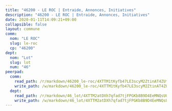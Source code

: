 ```yaml
---
title: "46200 - LE ROC | Entraide, Annonces, Initiatives"
description: "46200 - LE ROC | Entraide, Annonces, Initiatives"
date: 2020-01-11T14:09:21+09:00
collapsible: false
layout: commune
comm:
  nom: "LE ROC"
  slug: le-roc
  cp: "46200"
dept:
  nom: "Lot"
  slug: lot
  num: "46"
peerpad:
  comm:
    read_path: /r/markdown/46200_le-roc/4XTTM1tKyfb47LE3scyM2ZtinAT4ZUt4wuri2AURykQ3UvY5k
    write_path: /w/markdown/46200_le-roc/4XTTM1tKyfb47LE3scyM2ZtinAT4ZUt4wuri2AURykQ3UvY5k-K3TgU488gMH9qNwrT3KPjh28tRmLvVKWFtBjKuFstmSeqPeLs6He1hhoLXr3m6HfxovTjtUSvtFGL2WoaLRbVbJe4fjQ7mbXbdgvng3Qb5ZDDhTGTGoKqpZGtvhgfDFMU3oepWQv
  dept:
    read_path: /r/markdown/46_lot/4XTTM2atDXh7qfad7tjFPGKb8B9D4EeMNQsUG7H6r5PvcsmQY
    write_path: /w/markdown/46_lot/4XTTM2atDXh7qfad7tjFPGKb8B9D4EeMNQsUG7H6r5PvcsmQY-K3TgUvJaCyZvzJ7KFBouD3E9Db8SxVd6F9MJ4VM5wtYfGyhK8U9f2jgCEG1ZP5QbGj9NK2WPVZdPjtw9bJHLE1PoGwVsSft8aSDsZrWh6CwkugjgRfbWWHf5TabrG7vmtM7v9WUc
---
```


